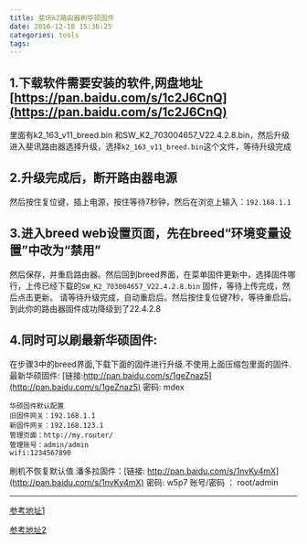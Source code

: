 ```yaml
---
title: 斐讯k2路由器刷华硕固件
date: 2016-12-18 15:36:25
categories: tools
tags:
---
```

## 1.下载软件需要安装的软件,网盘地址[https://pan.baidu.com/s/1c2J6CnQ](https://pan.baidu.com/s/1c2J6CnQ)
里面有k2_163_v11_breed.bin 和SW_K2_703004657_V22.4.2.8.bin，然后升级进入斐讯路由器选择升级，选择`k2_163_v11_breed.bin`这个文件，等待升级完成
## 2.升级完成后，断开路由器电源
然后按住复位键，插上电源，按住等待7秒钟，然后在浏览上输入：`192.168.1.1`
## 3.进入breed  web设置页面，先在breed“环境变量设置”中改为“禁用”
然后保存，并重启路由器。然后回到breed界面，在菜单固件更新中，选择固件哪行，上传已经下载的`SW_K2_703004657_V22.4.2.8.bin`  固件，等待上传完成，然后点击更新。
请等待升级完成，自动重启后。然后按住复位键7秒，等待重启后。
到此你的路由器固件成功降级到了22.4.2.8
## 4.同时可以刷最新华硕固件:
在步骤3中的breed界面,下载下面的固件进行升级.不使用上面压缩包里面的固件.
最新华硕固件: [链接:http://pan.baidu.com/s/1geZnaz5](http://pan.baidu.com/s/1geZnaz5) 密码: mdex

```
华硕固件默认配置
旧固件网关：192.168.1.1
新固件网关：192.168.123.1
管理页面：http://my.router/
管理账号：admin/admin
wifi:1234567890
```

刷机不恢复默认值
潘多拉固件：[链接: http://pan.baidu.com/s/1nvKy4mX](http://pan.baidu.com/s/1nvKy4mX) 密码: w5p7
账号/密码 ： root/admin

-----
[参考地址1](http://51.ruyo.net/p/2245.html)

[参考地址2](http://jingyan.baidu.com/article/ab69b)